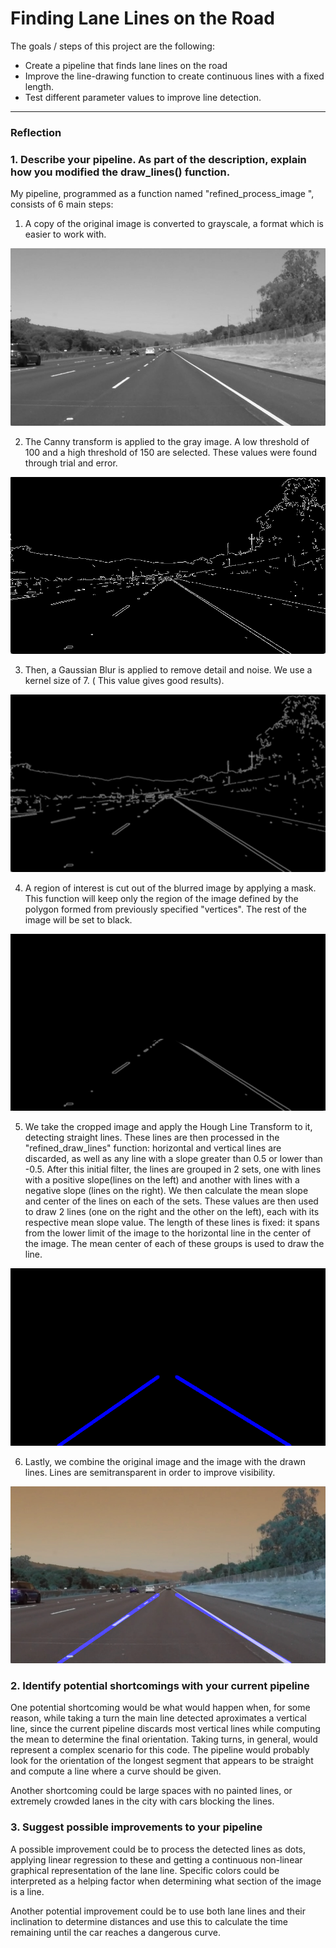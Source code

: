 # **Finding Lane Lines on the Road** 



The goals / steps of this project are the following:
* Create a pipeline that finds lane lines on the road
* Improve the line-drawing function to create continuous lines
  with a fixed length.
* Test different parameter values to improve line detection.

[//]: # (Image References)

[image1]: ./examples/grayscale.png "Grayscale"
[image2]: ./examples/canny_img.png "Canny Image"
[image3]: ./examples/gauss_img.png "Gaussian Blur"
[image4]: ./examples/interest.png "Region of Interest"
[image5]: ./examples/hough.png "Hough Transform"
[image6]: ./examples/weighted.png "Weighted"


---

### Reflection

### 1. Describe your pipeline. As part of the description, explain how you modified the draw_lines() function.

My pipeline, programmed as a function named "refined_process_image ", consists of 6 main steps: 

1. A copy of the original image is converted to grayscale, a format which is easier
to work with.

![alt text][image1]


2. The Canny transform is applied to the gray image. A low threshold of 100 and 
a high threshold of 150 are selected. These values were found through trial and error.

![alt text][image2]


3. Then, a Gaussian Blur is applied to remove detail and noise. We use a kernel size of 7. ( This value
gives good results).

![alt text][image3]


4. A region of interest is cut out of the blurred image by applying a mask. This function will keep
only the region of the image defined by the polygon formed from previously specified "vertices".
The rest of the image will be set to black.

![alt text][image4]


5. We take the cropped image and apply the Hough Line Transform to it, detecting straight lines.
These lines are then processed in the "refined_draw_lines" function: horizontal and vertical lines are discarded, as well as any 
line with a slope greater than 0.5 or lower than -0.5. After this initial filter, the lines are grouped in 2 sets, one with lines with a 
positive slope(lines on the left) and another with lines with a negative slope (lines on the right).
We then calculate the mean slope and center of the lines on each of the sets. These values are then used to draw 
2 lines (one on the right and the other on the left), each with its respective mean slope value. The length of these 
lines is fixed: it spans from the lower limit of the image to the horizontal line in the center of the image. The mean center of each of these groups is used to draw the line. 

![alt text][image5]


6. Lastly, we combine the original image and the image with the drawn lines. Lines are semitransparent
in order to improve visibility.

![alt text][image6]


### 2. Identify potential shortcomings with your current pipeline


One potential shortcoming would be what would happen when, for some reason, while taking a turn the main line detected
aproximates a vertical line, since the current pipeline discards most vertical lines while computing the mean to 
determine the final  orientation. Taking turns, in general, would represent a complex scenario for this code.
The pipeline would probably look for the orientation of the longest segment that appears to be straight and compute a line where
a curve should be given. 

Another shortcoming could be large spaces with no painted lines, or extremely crowded lanes in the city with cars blocking the
lines. 


### 3. Suggest possible improvements to your pipeline

A possible improvement could be to process the detected lines as dots, applying linear regression to these and getting a continuous non-linear graphical representation of the lane line. Specific colors could be interpreted as a helping factor when determining what section of the image is a line. 

Another potential improvement could be to use both lane lines and their inclination to determine distances and use this to calculate  the time remaining until the car reaches a dangerous curve. 
